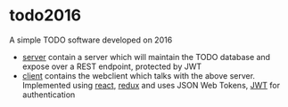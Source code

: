 # todo2016
A simple TODO software developed on 2016

* [server](server) contain a server which will maintain the TODO database and expose over a REST endpoint, protected by JWT
* [client](client) contains the webclient which talks with the above server. Implemented using [react](https://facebook.github.io/react/), [redux](http://redux.js.org/) and uses JSON Web Tokens, [JWT](https://jwt.io/) for authentication
